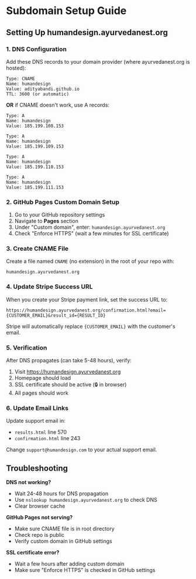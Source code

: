 # Subdomain Setup Guide

## Setting Up humandesign.ayurvedanest.org

### 1. DNS Configuration

Add these DNS records to your domain provider (where ayurvedanest.org is hosted):

```
Type: CNAME
Name: humandesign
Value: adityabandi.github.io
TTL: 3600 (or automatic)
```

**OR** if CNAME doesn't work, use A records:

```
Type: A
Name: humandesign
Value: 185.199.108.153

Type: A
Name: humandesign
Value: 185.199.109.153

Type: A
Name: humandesign
Value: 185.199.110.153

Type: A
Name: humandesign
Value: 185.199.111.153
```

### 2. GitHub Pages Custom Domain Setup

1. Go to your GitHub repository settings
2. Navigate to **Pages** section
3. Under "Custom domain", enter: `humandesign.ayurvedanest.org`
4. Check "Enforce HTTPS" (wait a few minutes for SSL certificate)

### 3. Create CNAME File

Create a file named `CNAME` (no extension) in the root of your repo with:

```
humandesign.ayurvedanest.org
```

### 4. Update Stripe Success URL

When you create your Stripe payment link, set the success URL to:

```
https://humandesign.ayurvedanest.org/confirmation.html?email={CUSTOMER_EMAIL}&result_id={RESULT_ID}
```

Stripe will automatically replace `{CUSTOMER_EMAIL}` with the customer's email.

### 5. Verification

After DNS propagates (can take 5-48 hours), verify:

1. Visit https://humandesign.ayurvedanest.org
2. Homepage should load
3. SSL certificate should be active (🔒 in browser)
4. All pages should work

### 6. Update Email Links

Update support email in:
- `results.html` line 570
- `confirmation.html` line 243

Change `support@humandesign.com` to your actual support email.

## Troubleshooting

**DNS not working?**
- Wait 24-48 hours for DNS propagation
- Use `nslookup humandesign.ayurvedanest.org` to check DNS
- Clear browser cache

**GitHub Pages not serving?**
- Make sure CNAME file is in root directory
- Check repo is public
- Verify custom domain in GitHub settings

**SSL certificate error?**
- Wait a few hours after adding custom domain
- Make sure "Enforce HTTPS" is checked in GitHub settings
